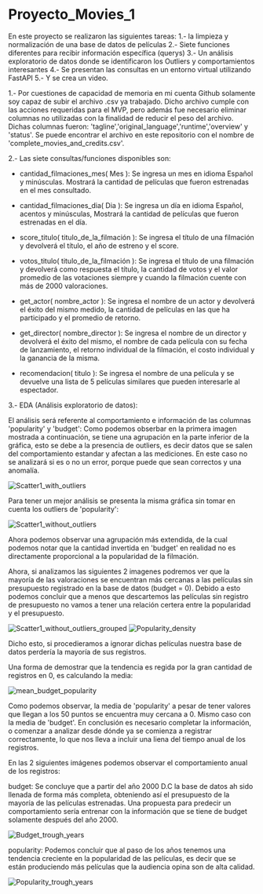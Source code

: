# Proyecto_Movies_1
En este proyecto se realizaron las siguientes tareas: 
1.- la limpieza y normalización de una base de datos de películas
2.- Siete funciones diferentes para recibir información específica (querys)
3.- Un análisis exploratorio de datos donde se identificaron los Outliers y comportamientos interesantes
4.- Se presentan las consultas en un entorno virtual utilizando FastAPI
5.- Y se crea un video.

1.- Por cuestiones de capacidad de memoria en mi cuenta Github solamente soy capaz de subir el archivo .csv ya trabajado. Dicho archivo cumple con las acciones requeridas para el MVP, pero además fue necesario eliminar columnas no utilizadas con la finalidad de reducir el peso del archivo. Dichas columnas fueron: 'tagline','original_language','runtime','overview' y 'status'.
Se puede encontrar el archivo en este repositorio con el nombre de 'complete_movies_and_credits.csv'.

2.- Las siete consultas/funciones disponibles son:
- cantidad_filmaciones_mes( Mes ): Se ingresa un mes en idioma Español y minúsculas. Mostrará la cantidad de películas que fueron estrenadas en el mes consultado.

- cantidad_filmaciones_dia( Dia ): Se ingresa un día en idioma Español, acentos y minúsculas, Mostrará la cantidad de películas que fueron estrenadas en el día. 

- score_titulo( titulo_de_la_filmación ): Se ingresa el título de una filmación y devolverá el título, el año de estreno y el score.

- votos_titulo( titulo_de_la_filmación ): Se ingresa el título de una filmación y devolverá como respuesta el título, la cantidad de votos y el valor promedio de las votaciones siempre y cuando la filmación cuente con más de 2000 valoraciones.

- get_actor( nombre_actor ): Se ingresa el nombre de un actor y devolverá el éxito del mismo medido, la cantidad de películas en las que ha participado y el promedio de retorno.

- get_director( nombre_director ): Se ingresa el nombre de un director y devolverá el éxito del mismo, el nombre de cada película con su fecha de lanzamiento, el retorno individual de la filmación, el costo individual y la ganancia de la misma.

- recomendacion( titulo ): Se ingresa el nombre de una película y se devuelve una lista de 5 películas similares que pueden interesarle al espectador.

3.- EDA (Análisis exploratorio de datos):

El análisis será referente al comportamiento e información de las columnas 'popularity' y 'budget':
Como podemos obserbar en la primera imagen mostrada a continuación, se tiene una agrupación en la parte inferior de la gráfica, esto se debe a la presencia de outliers, es decir datos que se salen del comportamiento estandar y afectan a las mediciones. En este caso no se analizará si es o no un error, porque puede que sean correctos y una anomalía.

![Scatter1_with_outliers](https://github.com/RodoArellano/Proyecto_Movies_1/assets/125421658/588e14f9-0c51-45f9-bff6-cf07e27bc204)

Para tener un mejor análisis se presenta la misma gráfica sin tomar en cuenta los outliers de 'popularity':

![Scatter1_without_outliers](https://github.com/RodoArellano/Proyecto_Movies_1/assets/125421658/4a9e53db-8eb1-4576-9e4b-a13aaa5426c0)

Ahora podemos observar una agrupación más extendida, de la cual podemos notar que la cantidad invertida en 'budget' en realidad no es directamente proporcional a la popularidad de la filmación.

Ahora, si analizamos las siguientes 2 imagenes podremos ver que la mayoría de las valoraciones se encuentran más cercanas a las películas sin presupuesto registrado en la base de datos (budget = 0). Debido a esto podemos concluir que a menos que descartemos las películas sin registro de presupuesto no vamos a tener una relación certera entre la popularidad y el presupuesto.

![Scatter1_without_outliers_grouped](https://github.com/RodoArellano/Proyecto_Movies_1/assets/125421658/1603a7d5-e44f-4cd8-ae5a-faa77ba62d36)
![Popularity_density](https://github.com/RodoArellano/Proyecto_Movies_1/assets/125421658/2354a631-731a-4d4a-89ab-773a166e0b0a)

Dicho esto, si procedieramos a ignorar dichas películas nuestra base de datos perdería la mayoría de sus registros.

Una forma de demostrar que la tendencia es regida por la gran cantidad de registros en 0, es calculando la media:

![mean_budget_popularity](https://github.com/RodoArellano/Proyecto_Movies_1/assets/125421658/2f0d9091-ba70-46ba-8603-d9dde24062c4)

Como podemos observar, la media de 'popularity' a pesar de tener valores que llegan a los 50 puntos se encuentra muy cercana a 0. Mismo caso con la media de 'budget'. En conclusión es necesario completar la información, o comenzar a analizar desde dónde ya se comienza a registrar correctamente, lo que nos lleva a incluir una liena del tiempo anual de los registros.

En las 2 siguientes imágenes podemos observar el comportamiento anual de los registros:

budget: Se concluye que a partir del año 2000 D.C la base de datos ah sido llenada de forma más completa, obteniendo así el presupuesto de la mayoría de las películas estrenadas. Una propuesta para predecir un comportamiento sería entrenar con la información que se tiene de budget solamente después del año 2000.

![Budget_trough_years](https://github.com/RodoArellano/Proyecto_Movies_1/assets/125421658/cab82ea7-0012-449b-922c-cf213678f019)

popularity: Podemos concluir que al paso de los años tenemos una tendencia creciente en la popularidad de las películas, es decir que se están produciendo más películas que la audiencia opina son de alta calidad.

![Popularity_trough_years](https://github.com/RodoArellano/Proyecto_Movies_1/assets/125421658/61456889-87ea-470a-beb3-4e45cf000bd0)

